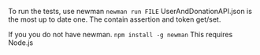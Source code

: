 To run the tests, use newman
`newman run FILE`
UserAndDonationAPI.json is the most up to date one. The contain assertion and token get/set.

If you you do not have newman.
`npm install -g newman`
This requires Node.js
